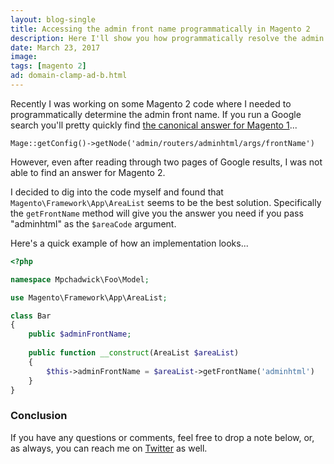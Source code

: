 ```yaml
---
layout: blog-single
title: Accessing the admin front name programmatically in Magento 2
description: Here I'll show you how programmatically resolve the admin front name in Magento 2.
date: March 23, 2017
image: 
tags: [magento 2]
ad: domain-clamp-ad-b.html
---
```


Recently I was working on some Magento 2 code where I needed to programmatically determine the admin front name. If you run a Google search you'll pretty quickly find [the canonical answer for Magento 1](http://magento.stackexchange.com/questions/73088/get-admin-path-programatically)...

```php?start_inline=1
Mage::getConfig()->getNode('admin/routers/adminhtml/args/frontName')
```

However, even after reading through two pages of Google results, I was not able to find an answer for Magento 2.

<!-- excerpt_separator -->

I decided to dig into the code myself and found that `Magento\Framework\App\AreaList` seems to be the best solution. Specifically the `getFrontName` method will give you the answer you need if you pass "adminhtml" as the `$areaCode` argument. 

Here's a quick example of how an implementation looks...

```php
<?php

namespace Mpchadwick\Foo\Model;

use Magento\Framework\App\AreaList;

class Bar
{
    public $adminFrontName;
    
    public function __construct(AreaList $areaList)
    {
        $this->adminFrontName = $areaList->getFrontName('adminhtml')        
    }
}
```

### Conclusion

If you have any questions or comments, feel free to drop a note below, or, as always, you can reach me on [Twitter](http://twitter.com/maxpchadwick) as well.